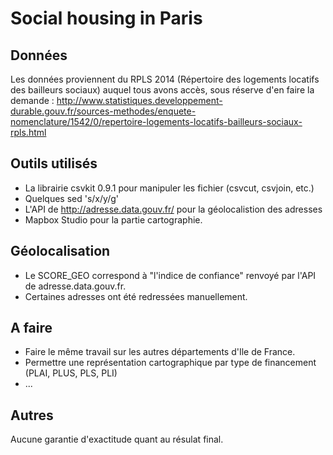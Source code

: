 # Social housing in Paris

## Données

Les données proviennent du RPLS 2014 (Répertoire des logements locatifs des bailleurs sociaux) auquel tous avons accès, sous réserve d'en faire la demande : http://www.statistiques.developpement-durable.gouv.fr/sources-methodes/enquete-nomenclature/1542/0/repertoire-logements-locatifs-bailleurs-sociaux-rpls.html

## Outils utilisés

* La librairie csvkit 0.9.1 pour manipuler les fichier (csvcut, csvjoin, etc.)
* Quelques sed 's/x/y/g'
* L'API de http://adresse.data.gouv.fr/ pour la géolocalistion des adresses
* Mapbox Studio pour la partie cartographie.

## Géolocalisation

* Le SCORE_GEO correspond à "l'indice de confiance" renvoyé par l'API de adresse.data.gouv.fr.
* Certaines adresses ont été redressées manuellement.

## A faire

* Faire le même travail sur les autres départements d'Ile de France.
* Permettre une représentation cartographique par type de financement (PLAI, PLUS, PLS, PLI)
* ...

## Autres

Aucune garantie d'exactitude quant au résulat final.
